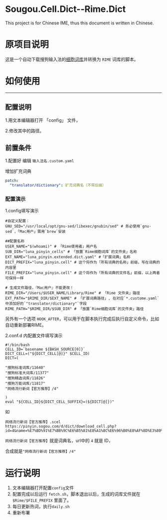 # Sougou.Cell.Dict--Rime.Dict
This project is for Chinese IME, thus this document is written in Chinese.

# 原项目说明
这是一个自动下载搜狗输入法的[细胞词库](http://pinyin.sogou.com/dict/)并转换为 `RIME` 词库的脚本。

# 如何使用
---
## 配置说明
1.用文本编辑器打开 「config」 文件，

2.修改其中的路径。


## 前置条件
1.配置好
编辑 `输入法名.custom.yaml`

增加扩充词典
```yaml
patch:
  "translator/dictionary": 扩充词典名（不带后缀）
```


### 配置演示
1.config填写演示
```
#自定义配置：
GNU_SED="/usr/local/opt/gnu-sed/libexec/gnubin/sed" # 务必使用`gnu-sed`，「Mac用户」需用`brew`安装

##配置名称
USER_NAME="$(whoami)" # 「Rime使用者」用户名
SUB_DIR="luna_pinyin_cells" # 「放置`Rime细胞词库`的文件夹」名称
EXT_NAME="luna_pinyin.extended.dict.yaml" #「扩展词典」名称
DICT_PREFIX="luna_pinyin.cell" # 这个将作为「所有词典的名称」前缀，写在词典的内容里
FILE_PREFIX="luna_pinyin.cell" # 这个将作为「所有词典的文件名」前缀，以上两者可保持一样

# 生成文件路径，『Mac用户』不能更改！
RIME_DIR="/Users/$USER_NAME/Library/Rime" # 「Rime 文件夹」路径
EXT_PATH="$RIME_DIR/$EXT_NAME" # 「扩展词典路径」, 在对应`*.custome.yaml`中添加好的`"translator/dictionary"`字段
RIME_PATH="$RIME_DIR/$SUB_DIR" # 「放置`Rime细胞词库`的文件夹」路径
```
另外有一个选项 `HOOK_AFTER`，可以用于在脚本执行完成后执行自定义命令，比如自动重新部署RIME。

2.conf.d 内配置文件填写演示
```
#!/bin/bash
CELL_ID=`basename ${BASH_SOURCE[0]}`
DICT_CELL=("${DICT_CELL[@]}" $CELL_ID)
DICT=(

"搜狗标准词库/11640"
"搜狗标准大词库/11377"
"搜狗精选词库/11826"
"搜狗万能词库/11817"
"网络流行新词【官方推荐】/4"

)
eval "${CELL_ID}${DICT_CELL_SUFFIX}=(${DICT[@]})"
```

如
```
网络流行新词【官方推荐】.scel
https://pinyin.sogou.com/d/dict/download_cell.php?id=4&name=%E7%BD%91%E7%BB%9C%E6%B5%81%E8%A1%8C%E6%96%B0%E8%AF%8D%E3%80%90%E5%AE%98%E6%96%B9%E6%8E%A8%E8%8D%90%E3%80%91&f=detail
```
`网络流行新词【官方推荐】`就是词典名，url中的 `4` 就是 ID，

合成就是`"网络流行新词【官方推荐】/4"`


# 运行说明
1. 文本编辑器打开配置`config`文件
2. 配置完成以后运行 `fetch.sh`，脚本退出以后，生成的词库文件就在`$Rime/$FILE_PREFIX` 里面了。
3. 每日更新热词，执行`daily.sh`
4. 重新布署


